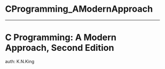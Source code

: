 # CProgramming_AModernApproach

--------------------------------------
# C Programming: A Modern Approach, Second Edition

auth: K.N.King
